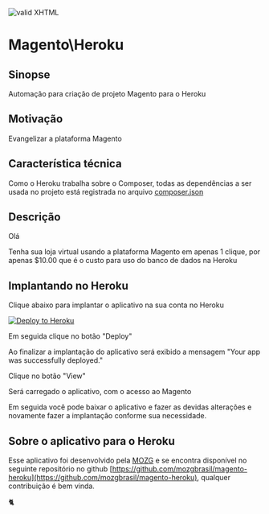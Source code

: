 [checkmark]: https://raw.githubusercontent.com/mozgbrasil/mozgbrasil.github.io/master/assets/images/logos/Red_star_32_32.png "MOZG"
![valid XHTML][checkmark]

[getcomposer]: https://getcomposer.org/
[uninstall-mods]: https://getcomposer.org/doc/03-cli.md#remove

# Magento\Heroku

## Sinopse

Automação para criação de projeto Magento para o Heroku

## Motivação

Evangelizar a plataforma Magento

## Característica técnica

Como o Heroku trabalha sobre o Composer, todas as dependências a ser usada no projeto está registrada no arquivo [composer.json](composer.json)

## Descrição

Olá

Tenha sua loja virtual usando a plataforma Magento em apenas 1 clique, por apenas $10.00 que é o custo para uso do banco de dados na Heroku

## Implantando no Heroku

Clique abaixo para implantar o aplicativo na sua conta no Heroku

[![Deploy to Heroku](https://www.herokucdn.com/deploy/button.svg)](https://heroku.com/deploy?template=https://github.com/mozgbrasil/magento-heroku)

Em seguida clique no botão "Deploy"

Ao finalizar a implantação do aplicativo será exibido a mensagem "Your app was successfully deployed."

Clique no botão "View"

Será carregado o aplicativo, com o acesso ao Magento

Em seguida você pode baixar o aplicativo e fazer as devidas alterações e novamente fazer a implantação conforme sua necessidade.

## Sobre o aplicativo para o Heroku

Esse aplicativo foi desenvolvido pela [MOZG](http://mozg.com.br/) e se encontra disponível no seguinte repositório no github [https://github.com/mozgbrasil/magento-heroku](https://github.com/mozgbrasil/magento-heroku), qualquer contribuição é bem vinda.

:cat2: